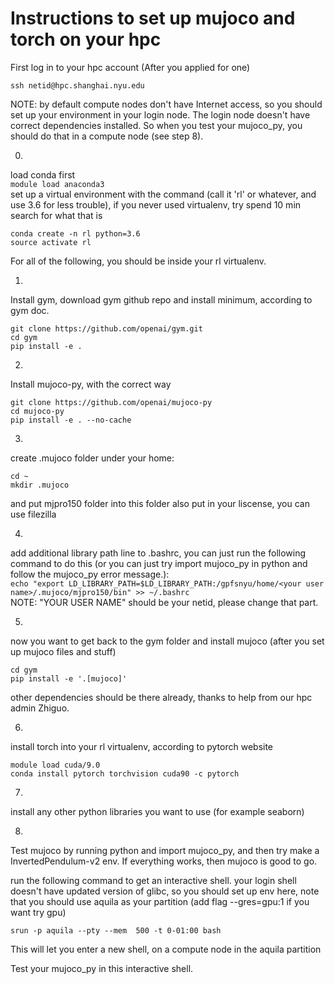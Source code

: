 # Instructions to set up mujoco and torch on your hpc 
First log in to your hpc account (After you applied for one)  
```
ssh netid@hpc.shanghai.nyu.edu  
```
NOTE: by default compute nodes don't have Internet access, so you should set up your environment in your login node. The login node doesn't have correct dependencies installed. So when you test your mujoco_py, you should do that in a compute node (see step 8).

0. 
load conda first  
`module load anaconda3`  
set up a virtual environment with the command (call it 'rl' or whatever, and use 3.6 for less trouble), if you never used virtualenv, try spend 10 min search for what that is  
```
conda create -n rl python=3.6
source activate rl 
```

For all of the following, you should be inside your rl virtualenv.

1.
Install gym, download gym github repo and install minimum, according to gym doc.  
```
git clone https://github.com/openai/gym.git
cd gym
pip install -e .
```
2.
Install mujoco-py, with the correct way
```
git clone https://github.com/openai/mujoco-py
cd mujoco-py
pip install -e . --no-cache
```
3. 
create .mujoco folder under your home:
```
cd ~ 
mkdir .mujoco
```
and put mjpro150 folder into this folder also put in your liscense, you can use filezilla

4. 
add additional library path line to .bashrc,
you can just run the following command to do this (or you can just try import mujoco_py in python and follow the mujoco_py error message.):  
`echo "export LD_LIBRARY_PATH=$LD_LIBRARY_PATH:/gpfsnyu/home/<your user name>/.mujoco/mjpro150/bin" >> ~/.bashrc`  
NOTE: "YOUR USER NAME" should be your netid, please change that part.  


5. 
now you want to get back to the gym folder and install mujoco (after you set up mujoco files and stuff)
```
cd gym
pip install -e '.[mujoco]'
```

other dependencies should be there already, thanks to help from our hpc admin Zhiguo.

6. 
install torch into your rl virtualenv, according to pytorch website
```
module load cuda/9.0
conda install pytorch torchvision cuda90 -c pytorch
```

7. 
install any other python libraries you want to use (for example seaborn)

8.
Test mujoco by running python and import mujoco_py, and then try make a InvertedPendulum-v2 env. If everything works, then mujoco is good to go.
 
run the following command to get an interactive shell. your login shell doesn't have updated version of glibc, so you should set up env here, note that you should use aquila as your partition (add flag --gres=gpu:1 if you want try gpu)  
```
srun -p aquila --pty --mem  500 -t 0-01:00 bash
```
This will let you enter a new shell, on a compute node in the aquila partition  

Test your mujoco_py in this interactive shell.
